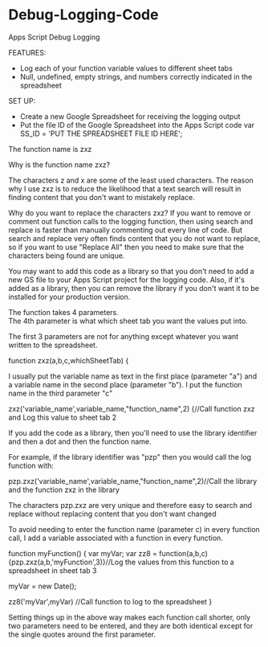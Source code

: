 # Debug-Logging-Code
Apps Script Debug Logging

FEATURES:
* Log each of your function variable values to different sheet tabs
* Null, undefined, empty strings, and numbers correctly indicated in the spreadsheet

SET UP:
* Create a new Google Spreadsheet for receiving the logging output
* Put the file ID of the Google Spreadsheet into the Apps Script code
var SS_ID = 'PUT THE SPREADSHEET FILE ID HERE';

The function name is zxz

Why is the function name zxz?

The characters z and x are some of the least used characters.
The reason why I use zxz is to reduce the likelihood that a text search will result in finding content that you don't want to mistakely replace.

Why do you want to replace the characters zxz?  If you want to remove or comment out function calls to the logging function, then using search and replace is faster than manually commenting out every line of code.  But search and replace very often finds content that you do not want to replace, so if you want to use "Replace All" then you need to make sure that the characters being found are unique.

You may want to add this code as a library so that you don't need to add a new GS file to your Apps Script project for the logging code.  Also, if it's added as a library, then you can remove the library if you don't want it to be installed for your production version.

The function takes 4 parameters.  
The 4th parameter is what which sheet tab you want the values put into.

The first 3 parameters are not for anything except whatever you want written to the spreadsheet.

function zxz(a,b,c,whichSheetTab) {

I usually put the variable name as text in the first place (parameter "a") and a variable name in the second place (parameter "b").
I put the function name in the third parameter "c"

zxz('variable_name',variable_name,"function_name",2) {//Call function zxz and Log this value to sheet tab 2

If you add the code as a library, then you'll need to use the library identifier and then a dot and then the function name.

For example, if the library identifier was "pzp" then you would call the log function with:

pzp.zxz('variable_name',variable_name,"function_name",2)//Call the library and the function zxz in the library

The characters pzp.zxz are very unique and therefore easy to search and replace without replacing content that you don't want changed

To avoid needing to enter the function name (parameter c) in every function call, I add a variable associated with a function in every function.

function myFunction() {
  var myVar;
  var zz8 = function(a,b,c) {pzp.zxz(a,b,'myFunction',3)}//Log the values from this function to a spreadsheet in sheet tab 3
  
  myVar = new Date();
  
  zz8('myVar',myVar) //Call function to log to the spreadsheet
}

Setting things up in the above way makes each function call shorter, only two parameters need to be entered, and they are both identical except for the single quotes around the first parameter.
